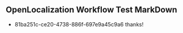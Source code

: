 ## OpenLocalization Workflow Test MarkDown

* 81ba251c-ce20-4738-886f-697e9a45c9a6 
thanks!



<!--HONumber=Jan16_HO4-->
